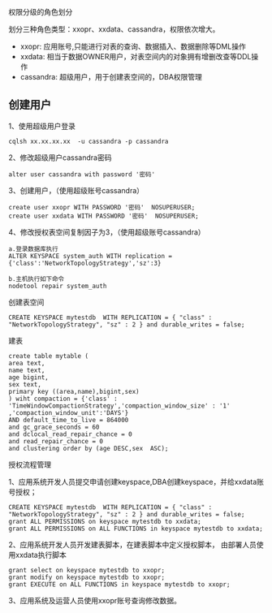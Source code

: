 权限分级的角色划分

划分三种角色类型：xxopr、xxdata、cassandra，权限依次增大。
- xxopr: 应用账号,只能进行对表的查询、数据插入、数据删除等DML操作
- xxdata: 相当于数据OWNER用户，对表空间内的对象拥有增删改查等DDL操作
- cassandra: 超级用户，用于创建表空间的，DBA权限管理


创建用户
---
1、使用超级用户登录
```
cqlsh xx.xx.xx.xx  -u cassandra -p cassandra
```

2、修改超级用户cassandra密码
```
alter user cassandra with password '密码'
```

3、创建用户，（使用超级账号cassandra）
```
create user xxopr WITH PASSWORD '密码'  NOSUPERUSER;
create user xxdata WITH PASSWORD '密码'  NOSUPERUSER;
```

4、修改授权表空间复制因子为3，（使用超级账号cassandra）
```
a.登录数据库执行
ALTER KEYSPACE system_auth WITH replication = {'class':'NetworkTopologyStrategy','sz':3}

b.主机执行如下命令
nodetool repair system_auth
```


创建表空间
```
CREATE KEYSPACE mytestdb  WITH REPLICATION = { "class" : "NetworkTopologyStrategy", "sz" : 2 } and durable_writes = false;
```

建表
```
create table mytable (
area text,
name text,
age bigint,
sex text,
primary key ((area,name),bigint,sex)
) wiht compaction = {'class' : 'TimeWindowCompactionStrategy','compaction_window_size' : '1' ,'compaction_window_unit':'DAYS'} 
AND default_time_to_live = 864000
and gc_grace_seconds = 60
and dclocal_read_repair_chance = 0
and read_repair_chance = 0
and clustering order by (age DESC,sex  ASC);
```


授权流程管理

1、应用系统开发人员提交申请创建keyspace,DBA创建keyspace，并给xxdata账号授权；
```
CREATE KEYSPACE mytestdb  WITH REPLICATION = { "class" : "NetworkTopologyStrategy", "sz" : 2 } and durable_writes = false;
grant ALL PERMISSIONS on keyspace mytestdb to xxdata;
grant ALL PERMISSIONS on ALL FUNCTIONS in keyspace mytestdb to xxdata;
```

2、应用系统开发人员开发建表脚本，在建表脚本中定义授权脚本， 由部署人员使用xxdata执行脚本
```
grant select on keyspace mytestdb to xxopr;
grant modify on keyspace mytestdb to xxopr;
grant EXECUTE on ALL FUNCTIONS in keyspace mytestdb to xxopr;
```
3、应用系统及运营人员使用xxopr账号查询修改数据。
